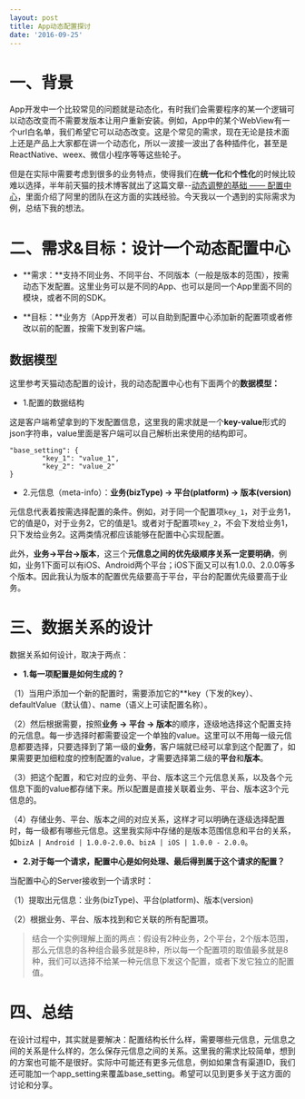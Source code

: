 ```yaml
---
layout: post
title: App动态配置探讨
date: '2016-09-25'
---
```


# 一、背景

App开发中一个比较常见的问题就是动态化，有时我们会需要程序的某一个逻辑可以动态改变而不需要发版本让用户重新安装。例如，App中的某个WebView有一个url白名单，我们希望它可以动态改变。这是个常见的需求，现在无论是技术面上还是产品上大家都在讲一个动态化，所以一波接一波出了各种插件化，甚至是ReactNative、weex、微信小程序等等这些轮子。

但是在实际中需要考虑到很多的业务特点，使得我们在**统一化**和**个性化**的时候比较难以选择，半年前天猫的技术博客就出了这篇文章--[动态调整的基础 —— 配置中心](http://pingguohe.net/2016/03/18/config-center.html)，里面介绍了阿里的团队在这方面的实践经验。今天我以一个遇到的实际需求为例，总结下我的想法。

# 二、需求&目标：设计一个动态配置中心

- **需求：**支持不同业务、不同平台、不同版本（一般是版本的范围），按需动态下发配置。这里业务可以是不同的App、也可以是同一个App里面不同的模块，或者不同的SDK。

- **目标：**业务方（App开发者）可以自助到配置中心添加新的配置项或者修改以前的配置，按需下发到客户端。

## 数据模型

这里参考天猫动态配置的设计，我的动态配置中心也有下面两个的**数据模型：**

- 1.配置的数据结构

这是客户端希望拿到的下发配置信息，这里我的需求就是一个**key-value**形式的json字符串，value里面是客户端可以自己解析出来使用的结构即可。

```
"base_setting": {
        "key_1": "value_1",
        "key_2": "value_2"  
}
```

- 2.元信息（meta-info）：**业务(bizType) -> 平台(platform) -> 版本(version)**

元信息代表着按需选择配置的条件。例如，对于同一个配置项`key_1`，对于业务1，它的值是0，对于业务2，它的值是1。或者对于配置项`key_2`，不会下发给业务1，只下发给业务2。这两类情况都应该能够在配置中心实现配置。

此外，**业务->平台->版本**，这三个**元信息之间的优先级顺序关系一定要明确**，例如，业务1下面可以有iOS、Android两个平台；iOS下面又可以有1.0.0、2.0.0等多个版本。因此我认为版本的配置优先级要高于平台，平台的配置优先级要高于业务。

# 三、数据关系的设计

数据关系如何设计，取决于两点：

- **1.每一项配置是如何生成的？**

（1）当用户添加一个新的配置时，需要添加它的**key（下发的key）、defaultValue（默认值）、name（语义上可读配置名称）。

（2）然后根据需要，按照**业务 -> 平台 -> 版本**的顺序，逐级地选择这个配置支持的元信息。每一步选择时都需要设定一个单独的value。这里可以不用每一级元信息都要选择，只要选择到了第一级的**业务**，客户端就已经可以拿到这个配置了，如果需要更加细粒度的控制配置的value，才需要选择第二级的**平台**和**版本**。

（3）把这个配置，和它对应的业务、平台、版本这三个元信息关系，以及各个元信息下面的value都存储下来。所以配置是直接关联着业务、平台、版本这3个元信息的。

（4）存储业务、平台、版本之间的对应关系，这样才可以明确在逐级选择配置时，每一级都有哪些元信息。这里我实际中存储的是版本范围信息和平台的关系，如`bizA | Android | 1.0.0-2.0.0`、`bizA | iOS | 1.0.0 - 2.0.0`。

- **2.对于每一个请求，配置中心是如何处理、最后得到属于这个请求的配置？**

当配置中心的Server接收到一个请求时：

（1）提取出元信息：业务(bizType)、平台(platform)、版本(version)

（2）根据业务、平台、版本找到和它关联的所有配置项。


> 结合一个实例理解上面的两点：假设有2种业务，2个平台，2个版本范围，那么元信息的各种组合最多就是8种，所以每一个配置项的取值最多就是8种，我们可以选择不给某一种元信息下发这个配置，或者下发它独立的配置值。


# 四、总结

在设计过程中，其实就是要解决：配置结构长什么样，需要哪些元信息，元信息之间的关系是什么样的，怎么保存元信息之间的关系。这里我的需求比较简单，想到的方案也可能不是很好。实际中可能还有更多元信息，例如如果含有渠道ID，我们还可能加一个app_setting来覆盖base_setting。希望可以见到更多关于这方面的讨论和分享。

